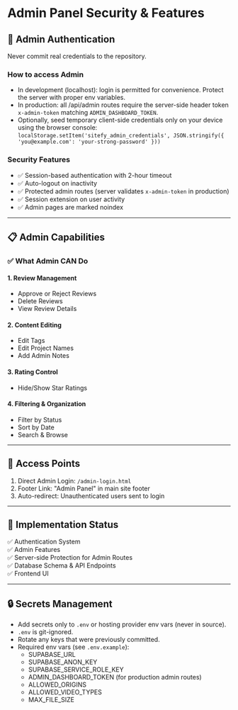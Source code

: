 # Admin Panel Security & Features

## 🔐 Admin Authentication

Never commit real credentials to the repository.

### How to access Admin
- In development (localhost): login is permitted for convenience. Protect the server with proper env variables.
- In production: all /api/admin routes require the server-side header token `x-admin-token` matching `ADMIN_DASHBOARD_TOKEN`.
- Optionally, seed temporary client-side credentials only on your device using the browser console:
  `localStorage.setItem('sitefy_admin_credentials', JSON.stringify({ 'you@example.com': 'your-strong-password' }))`

### Security Features
- ✅ Session-based authentication with 2-hour timeout
- ✅ Auto-logout on inactivity
- ✅ Protected admin routes (server validates `x-admin-token` in production)
- ✅ Session extension on user activity
- ✅ Admin pages are marked noindex

---

## 📋 Admin Capabilities

### ✅ What Admin CAN Do

#### 1. Review Management
- Approve or Reject Reviews
- Delete Reviews
- View Review Details

#### 2. Content Editing
- Edit Tags
- Edit Project Names
- Add Admin Notes

#### 3. Rating Control
- Hide/Show Star Ratings

#### 4. Filtering & Organization
- Filter by Status
- Sort by Date
- Search & Browse

---

## 🔗 Access Points

1. Direct Admin Login: `/admin-login.html`
2. Footer Link: "Admin Panel" in main site footer
3. Auto-redirect: Unauthenticated users sent to login

---

## 🚀 Implementation Status

✅ Authentication System  
✅ Admin Features  
✅ Server-side Protection for Admin Routes  
✅ Database Schema & API Endpoints  
✅ Frontend UI  

---

## 🔒 Secrets Management
- Add secrets only to `.env` or hosting provider env vars (never in source).
- `.env` is git-ignored.
- Rotate any keys that were previously committed.
- Required env vars (see `.env.example`):
  - SUPABASE_URL
  - SUPABASE_ANON_KEY
  - SUPABASE_SERVICE_ROLE_KEY
  - ADMIN_DASHBOARD_TOKEN (for production admin routes)
  - ALLOWED_ORIGINS
  - ALLOWED_VIDEO_TYPES
  - MAX_FILE_SIZE
